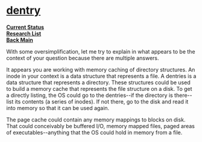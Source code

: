# **[dentry](https://stackoverflow.com/questions/29870068/what-are-pagecache-dentries-inodes)**

**[Current Status](../../../../development/status/weekly/current_status.md)**\
**[Research List](../../../research_list.md)**\
**[Back Main](../../../../README.md)**

With some oversimplification, let me try to explain in what appears to be the context of your question because there are multiple answers.

It appears you are working with memory caching of directory structures. An inode in your context is a data structure that represents a file. A dentries is a data structure that represents a directory. These structures could be used to build a memory cache that represents the file structure on a disk. To get a directly listing, the OS could go to the dentries--if the directory is there--list its contents (a series of inodes). If not there, go to the disk and read it into memory so that it can be used again.

The page cache could contain any memory mappings to blocks on disk. That could conceivably be buffered I/O, memory mapped files, paged areas of executables--anything that the OS could hold in memory from a file.
